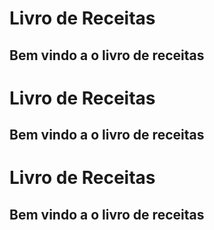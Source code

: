 # Livro de Receitas 


## Bem vindo a o livro de receitas

# Livro de Receitas 


## Bem vindo a o livro de receitas


# Livro de Receitas 


## Bem vindo a o livro de receitas


